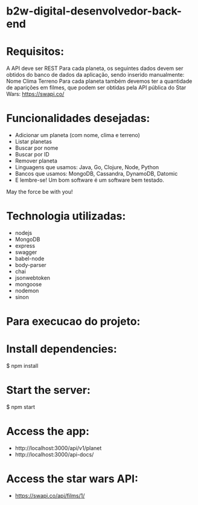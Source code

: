 # b2w-digital-desenvolvedor-back-end
 
# Requisitos:

A API deve ser REST
Para cada planeta, os seguintes dados devem ser obtidos do banco de dados da aplicação, sendo inserido manualmente:
Nome
Clima
Terreno
Para cada planeta também devemos ter a quantidade de aparições em filmes, que podem ser obtidas pela API pública do Star Wars: https://swapi.co/
# Funcionalidades desejadas:

- Adicionar um planeta (com nome, clima e terreno)
- Listar planetas
- Buscar por nome
- Buscar por ID
- Remover planeta
- Linguagens que usamos: Java, Go, Clojure, Node, Python
- Bancos que usamos: MongoDB, Cassandra, DynamoDB, Datomic
- E lembre-se! Um bom software é um software bem testado.

May the force be with you!

# Technologia utilizadas:
- nodejs 
- MongoDB
- express
- swagger
- babel-node
- body-parser
- chai
- jsonwebtoken
- mongoose
- nodemon
- sinon

# Para execucao do projeto:
# Install dependencies:
$ npm install

# Start the server:
$ npm start

# Access the app:
- http://localhost:3000/api/v1/planet
- http://localhost:3000/api-docs/

# Access the star wars API:
- https://swapi.co/api/films/1/

